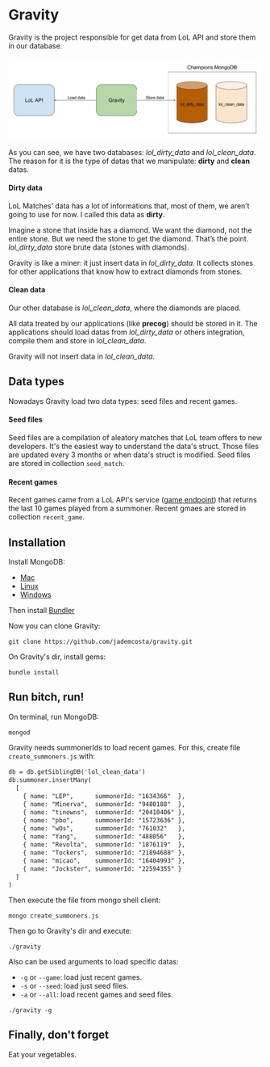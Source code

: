 # Gravity

Gravity is the project responsible for get data from LoL API and store them in our database.

![gravity_diagram](img/gravity_diagram.png)

As you can see, we have two databases: _lol_dirty_data_ and _lol_clean_data_. The reason for it is the type of datas that we manipulate: **dirty** and **clean** datas.

#### Dirty data
LoL Matches’ data has a lot of informations that, most of them, we aren’t going to use for now. I called this data as **dirty**. 

Imagine a stone that inside has a diamond. We want the diamond, not the entire stone. But we need the stone to get the diamond. That’s the point. _lol_dirty_data_ store brute data (stones with diamonds). 

Gravity is like a miner: it just insert data in _lol_dirty_data_. It collects stones for other applications that know how to extract diamonds from stones.

#### Clean data
Our other database is _lol_clean_data_, where the diamonds are placed. 

All data treated by our applications (like **precog**) should be stored in it. The applications should load datas from _lol_dirty_data_ or others integration, compile them and store in _lol_clean_data_. 

Gravity will not insert data in _lol_clean_data_.

## Data types

Nowadays Gravity load two data types: seed files and recent games.

#### Seed files
Seed files are a compilation of aleatory matches that LoL team offers to new developers. It's the easiest way to understand the data's struct. Those files are updated every 3 months or when data's struct is modified. Seed files are stored in collection `seed_match`.

#### Recent games
Recent games came from a LoL API's service ([game endpoint](https://developer.riotgames.com/api/methods#!/1078/3718)) that returns the last 10 games played from a summoner. Recent gmaes are stored in collection `recent_game`.

## Installation
Install MongoDB:
  - [Mac](https://docs.mongodb.com/manual/installation/)
  - [Linux](https://docs.mongodb.com/manual/administration/install-on-linux/)
  - [Windows](https://www.youtube.com/watch?v=dQw4w9WgXcQ)

Then install [Bundler](http://bundler.io/)

Now you can clone Gravity:
```
git clone https://github.com/jademcosta/gravity.git
```

On Gravity's dir, install gems:
```
bundle install
```

## Run bitch, run!
On terminal, run MongoDB:
```
mongod
```

Gravity needs summonerIds to load recent games. For this, create file `create_summoners.js` with:
```
db = db.getSiblingDB('lol_clean_data')
db.summoner.insertMany(
  [
    { name: "LEP",      summonerId: "1634366"  },
    { name: "Minerva",  summonerId: "9480188"  },
    { name: "tinowns",  summonerId: "20410406" },
    { name: "pbo",      summonerId: "15723636" },
    { name: "wOs",      summonerId: "761032"   },
    { name: "Yang",     summonerId: "488056"   },
    { name: "Revolta",  summonerId: "1876119"  },
    { name: "Tockers",  summonerId: "21894688" },
    { name: "micao",    summonerId: "16404993" },
    { name: "Jockster", summonerId: "22594355" }
  ]
)
```
Then execute the file from mongo shell client:
```
mongo create_summoners.js
```

Then go to Gravity's dir and execute:
```
./gravity
```

Also can be used arguments to load specific datas:
  - `-g` or `--game`: load just recent games.
  - `-s` or `--seed`: load just seed files.
  - `-a` or `--all`: load recent games and seed files.

```
./gravity -g
```

## Finally, don't forget
Eat your vegetables.
